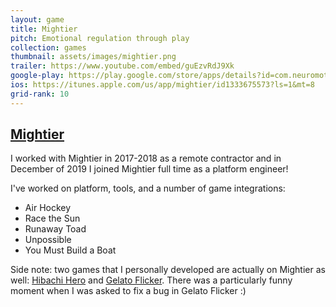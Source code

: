 ```yaml
---
layout: game
title: Mightier
pitch: Emotional regulation through play
collection: games
thumbnail: assets/images/mightier.png
trailer: https://www.youtube.com/embed/guEzvRdJ9Xk
google-play: https://play.google.com/store/apps/details?id=com.neuromotion.mightier&hl=en_US
ios: https://itunes.apple.com/us/app/mightier/id1333675573?ls=1&mt=8
grid-rank: 10
---
```


## [Mightier](https://mightier.com/)

I worked with Mightier in 2017-2018 as a remote contractor and in December of 2019 I joined Mightier full time as a platform engineer!

I've worked on platform, tools, and a number of game integrations:
- Air Hockey
- Race the Sun
- Runaway Toad
- Unpossible
- You Must Build a Boat

Side note: two games that I personally developed are actually on Mightier as well: [Hibachi Hero](/games/hibachihero) and [Gelato Flicker](/games/gelatoflicker). There was a particularly funny moment when I was asked to fix a bug in Gelato Flicker :)